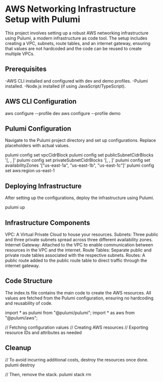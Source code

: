 # AWS Networking Infrastructure Setup with Pulumi
This project involves setting up a robust AWS networking infrastructure using Pulumi, a modern infrastructure as code tool. The setup includes creating a VPC, subnets, route tables, and an internet gateway, ensuring that values are not hardcoded and the code can be reused to create multiple VPCs.

## Prerequisites
-AWS CLI installed and configured with dev and demo profiles.
-Pulumi installed.
-Node.js installed (if using JavaScript/TypeScript).

## AWS CLI Configuration
aws configure --profile dev
aws configure --profile demo

## Pulumi Configuration
Navigate to the Pulumi project directory and set up configurations. Replace placeholders with actual values.

pulumi config set vpcCidrBlock <vpc-cidr-block>
pulumi config set publicSubnetCidrBlocks '[<public-subnet1-cidr-block>, <public-subnet2-cidr-block>, <public-subnet3-cidr-block>]'
pulumi config set privateSubnetCidrBlocks '[<private-subnet1-cidr-block>, <private-subnet2-cidr-block>, <private-subnet3-cidr-block>]'
pulumi config set availabilityZones '["us-east-1a", "us-east-1b", "us-east-1c"]'
pulumi config set aws:region us-east-1
      
## Deploying Infrastructure
After setting up the configurations, deploy the infrastructure using Pulumi.

pulumi up

## Infrastructure Components
VPC: A Virtual Private Cloud to house your resources.
Subnets: Three public and three private subnets spread across three different availability zones.
Internet Gateway: Attached to the VPC to enable communication between resources in the VPC and the internet.
Route Tables: Separate public and private route tables associated with the respective subnets.
Routes: A public route added to the public route table to direct traffic through the internet gateway.


## Code Structure
The index.ts file contains the main code to create the AWS resources. All values are fetched from the Pulumi configuration, ensuring no hardcoding and reusability of code.

import * as pulumi from "@pulumi/pulumi";
import * as aws from "@pulumi/aws";

// Fetching configuration values
// Creating AWS resources
// Exporting resource IDs and attributes as needed


## Cleanup
// To avoid incurring additional costs, destroy the resources once done.
pulumi destroy

// Then, remove the stack.
pulumi stack rm





